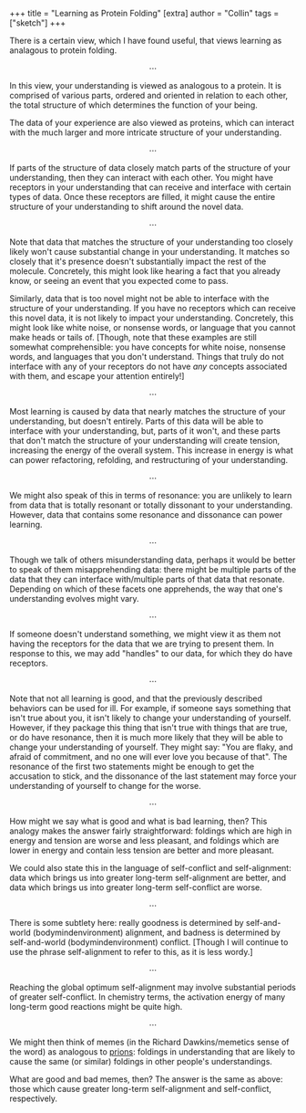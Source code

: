 +++
title = "Learning as Protein Folding"
[extra]
author = "Collin"
tags = ["sketch"]
+++

There is a certain view, which I have found useful, that views learning as analagous to protein folding.

<center>⋯</center>

In this view, your understanding is viewed as analogous to a protein. It is comprised of various parts, ordered and oriented in relation to each other, the total structure of which determines the function of your being.

The data of your experience are also viewed as proteins, which can interact with the much larger and more intricate structure of your understanding.

<center>⋯</center>

If parts of the structure of data closely match parts of the structure of your understanding, then they can interact with each other. You might have receptors in your understanding that can receive and interface with certain types of data. Once these receptors are filled, it might cause the entire structure of your understanding to shift around the novel data.

<center>⋯</center>

Note that data that matches the structure of your understanding too closely likely won't cause substantial change in your understanding. It matches so closely that it's presence doesn't substantially impact the rest of the molecule. Concretely, this might look like hearing a fact that you already know, or seeing an event that you expected come to pass.

Similarly, data that is too novel might not be able to interface with the structure of your understanding. If you have no receptors which can receive this novel data, it is not likely to impact your understanding. Concretely, this might look like white noise, or nonsense words, or language that you cannot make heads or tails of. \[Though, note that these examples are still somewhat comprehensible: you have concepts for white noise, nonsense words, and languages that you don't understand. Things that truly do not interface with any of your receptors do not have *any* concepts associated with them, and escape your attention entirely!\]

<center>⋯</center>

Most learning is caused by data that nearly matches the structure of your understanding, but doesn't entirely. Parts of this data will be able to interface with your understanding, but, parts of it won't, and these parts that don't match the structure of your understanding will create tension, increasing the energy of the overall system. This increase in energy is what can power refactoring, refolding, and restructuring of your understanding.

<center>⋯</center>

We might also speak of this in terms of resonance: you are unlikely to learn from data that is totally resonant or totally dissonant to your understanding. However, data that contains some resonance and dissonance can power learning.

<center>⋯</center>

Though we talk of others misunderstanding data, perhaps it would be better to speak of them misapprehending data: there might be multiple parts of the data that they can interface with/multiple parts of that data that resonate. Depending on which of these facets one apprehends, the way that one's understanding evolves might vary.

<center>⋯</center>

If someone doesn't understand something, we might view it as them not having the receptors for the data that we are trying to present them. In response to this, we may add "handles" to our data, for which they do have receptors.

<center>⋯</center>

Note that not all learning is good, and that the previously described behaviors can be used for ill. For example, if someone says something that isn't true about you, it isn't likely to change your understanding of yourself. However, if they package this thing that isn't true with things that are true, or do have resonance, then it is much more likely that they will be able to change your understanding of yourself. They might say: "You are flaky, and afraid of commitment, and no one will ever love you because of that". The resonance of the first two statements might be enough to get the accusation to stick, and the dissonance of the last statement may force your understanding of yourself to change for the worse.

<center>⋯</center>

How might we say what is good and what is bad learning, then? This analogy makes the answer fairly straightforward: foldings which are high in energy and tension are worse and less pleasant, and foldings which are lower in energy and contain less tension are better and more pleasant.

We could also state this in the language of self-conflict and self-alignment: data which brings us into greater long-term self-alignment are better, and data which brings us into greater long-term self-conflict are worse.

<center>⋯</center>

There is some subtlety here: really goodness is determined by self-and-world (bodymindenvironment) alignment, and badness is determined by self-and-world (bodymindenvironment) conflict. \[Though I will continue to use the phrase self-alignment to refer to this, as it is less wordy.\]

<center>⋯</center>

Reaching the global optimum self-alignment may involve substantial periods of greater self-conflict. In chemistry terms, the activation energy of many long-term good reactions might be quite high.

<center>⋯</center>

We might then think of memes (in the Richard Dawkins/memetics sense of the word) as analogous to [prions](https://en.wikipedia.org/wiki/Prion): foldings in understanding that are likely to cause the same (or similar) foldings in other people's understandings.

What are good and bad memes, then? The answer is the same as above: those which cause greater long-term self-alignment and self-conflict, respectively.

